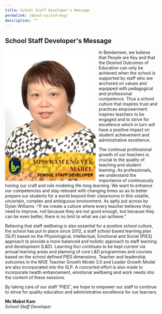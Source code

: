 ```yaml
---
title: School Staff Developer's Message
permalink: /about-us/ssd-msg/
description: ""
---
```

## School Staff Developer's Message

<p style="float:left; margin: 0 10px 0px 0">
<img src="/images/Aboutus/SSDM.png" alt="School Staff Developer" style="width:300px" /></p>


In Bendemeer, we believe that People are Key and that the Desired Outcomes of Education can only be achieved when the school is supported by staff who are anchored on values and equipped with pedagogical and professional competence. Thus a school culture that inspires trust and practices empowerment inspires teachers to be engaged and to strive for excellence which in turn will have a positive impact on student achievement and administrative excellence.

The continual professional growth of our teachers is crucial to the quality of teaching and student learning. As professionals, we understand the importance of continuously honing our craft and role modeling life-long learning. We want to enhance our competencies and stay relevant with changing times so as to better prepare our students for a world beyond their classrooms in this volatile, uncertain, complex and ambiguous environment. As aptly put across by Dylan Williams -“If we create a culture where every teacher believes they need to improve, not because they are not good enough, but because they can be even better, there is no limit to what we can achieve.”

Believing that staff well­being is also essential for a positive school culture, the school has put in place since 2012, a staff school based learning plan (SLP) based on the Physiological, Intellectual, Emotional and Social (PIES) approach to provide a more balanced and holistic approach to staff learning and development (L&D). Learning foci continues to be kept current via annual learning areas and planning of core L&D programmes and courses based on the school defined PIES dimensions. Teacher and leadership outcomes in the MOE Teacher Growth Model 3.0 and Leader Growth Model are also incorporated into the SLP. A concerted effort is also made to incorporate health enhancement, emotional well­being and work needs into the content of these sessions.

By taking care of our staff “PIES”, we hope to empower our staff to continue to strive for quality education and administrative excellence for our learners.

**Ms Mabel Kam** <br>
*School Staff Developer*